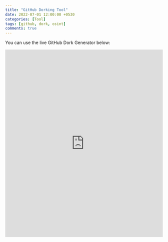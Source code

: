 ```yaml
---
title: "GitHub Dorking Tool"
date: 2022-07-01 12:00:00 +0530
categories: [Tool]
tags: [github, dork, osint]
comments: true
---
```


You can use the live GitHub Dork Generator below:

<iframe src="https://faizee-asad.github.io/github-dorks" width="100%" height="600" style="border:none;"></iframe>
